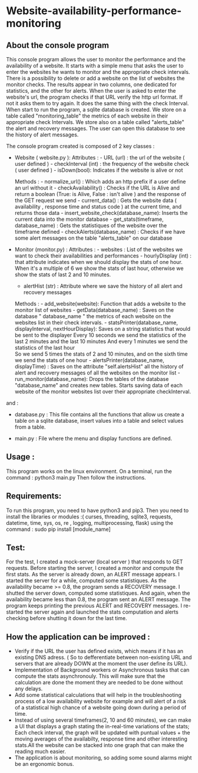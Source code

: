 # Website-availability-performance-monitoring

## About the console program 
This console program allows the user to monitor the performance and the availability of a website.
It starts with a simple menu that asks the user to enter the websites he wants to monitor and the appropriate check intervals. 
There is a possibility to delete or add a website on the list of websites the monitor checks.
The results appear in two columns, one dedicated for statistics, and the other for alerts.
When the user is asked to enter the website's url, the program checks if that URL verify the http url format. If not it asks them to try again. It does the same thing with the check Interval.
When start to run the program, a sqlite database is created. We store on a table called "monitoring_table" the metrics of each website in their appropriate check Intervals.
We store also on a table called "alerts_table" the alert and recovery messages. The user can open this database to see the history of alert messages.


The console program created is composed of 2 key classes :
- Website ( website.py ): 
    Attributes : 
        - URL (url) : the url of the website ( user defined )
        - checkInterval (int) : the frequency of the website check ( user defined )
        - isDown(bool): Indicates if the website is alive or not

    Methods :
        - normalize_url() : Which adds an http prefix if a user define an url without it
        - checkAvailability() : Checks if the URL is Alive and return a boolean (True: is Alive, False : isn't alive ) and the response of the GET request we send
        - current_data() : Gets the website data ( availability , response time and status code ) at the current time, and returns those data 
        - insert_website_check(database_name): Inserts the current data into the monitor database 
        - get_stats(timeframe, database_name) : Gets the statistiques of the website over the timeframe defined
        - checkAlerts(database_name) : Checks if we have some alert messages on the table "alerts_table" on our database
- Monitor (monitor.py) : 
    Attributes : 
        - websites : List of the websites we want to check their availabilities and performances 
        - hourlyDisplay (int) : that attribute indicates when we should display the stats of one hour. When it's a multiple of 6 we show the stats of last hour, otherwise we show the stats of last 2 and 10 minutes.
    - alertHist (str) : Attribute where we save the history of all alert and recovery messages 
    
    Methods : 
        - add_website(website): Function that adds a website to the monitor list of websites
        - getData(database_name) : Saves on the database " database_name " the metrics of each website on the websites list in their check intervals.
        - statsPrinter(database_name, displayInterval, nextHourDisplay): Saves on a string statistics that would be sent to the displayer
            Every 10 seconds we send the statistics of the last 2 minutes and the last 10 minutes
            And every 1 minutes we send the statistics of the last hour  
            So we send 5 times the stats of 2 and 10 minutes, and on the sixth time we send the stats of one hour
        - alertsPrinter(database_name, displayTime) : Saves on the attribute "self.alertsHist" all the history of alert and recovery messages of all the websites on the monitor list 
        - run_monitor(database_name): Drops the tables of the database "database_name" and creates new tables.
        Starts saving data of each website of the monitor websites list over their appropriate checkInterval.

and :
- database.py : 
        This file contains all the functions that allow us create a table on a sqlite database, insert values into a table and select values from a table.

- main.py : 
        File where the menu and display functions are defined.

## Usage : 
This program works on the linux environment.
On a terminal, run the command : 
        python3 main.py 
Then follow the instructions.


## Requirements:
To run this program, you need to have python3 and pip3.
Then you need to install the libraries or modules :( curses, threading, sqlite3, requests, datetime, time, sys, os, re , logging, multiprocessing, flask) using the command : 
     sudo pip install [module_name]


## Test:
For the test, I created a mock-server (local server ) that responds to GET requests. 
Before starting the server, I created a monitor and compute the first stats. As the server is already down, an ALERT message appears.
I started the server for a while, computed some statistiques. As the availability became >= 0.8, the program sends a RECOVERY message.
I shutted the server down, computed some statistiques. And again, when the availability became less than 0.8, the program sent an ALERT message. The program keeps printing the previous ALERT and RECOVERY messages. 
I re-started the server again and launched the stats computation and alerts checking before shutting it down for the last time.


## How the application can be improved : 
- Verify if the URL the user has defined exists, which means if it has an existing DNS adress. ( So to defferentiate between non-existing URL and servers that are already DOWN at the moment the user define its URL). 
- Implementation of Background workers or Asynchronous tasks that can compute the stats asynchronouly. This will make sure that the calculation are done the moment they are needed to be done without any delays.
- Add some statistical calculations that will help in the troubleshooting process of a low availability website for example and will alert of a risk of a statistical high chance of a website going down during a period of time.
- Instead of using several timeframes(2, 10 and 60 minutes), we can make a UI that displays a graph stating the in-real-time variations of the stats;
Each check interval, the graph will be updated with puntual values + the moving averages of the availabilty, response time and other interesting stats.All the website can be stacked into one graph that can make the reading much easier.
- The application is about monitoring, so adding some sound alarms might be an ergonomic bonus.


